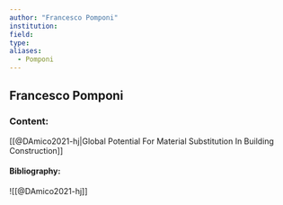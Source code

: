 ```yaml
---
author: "Francesco Pomponi"
institution:
field:
type:
aliases:
  - Pomponi
---
```


## Francesco Pomponi

### Content:
[[@DAmico2021-hj|Global Potential For Material Substitution In Building Construction]]

#### Bibliography:

![[@DAmico2021-hj]]